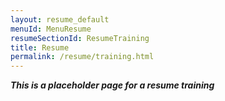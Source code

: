 ```yaml
---
layout: resume_default
menuId: MenuResume
resumeSectionId: ResumeTraining
title: Resume
permalink: /resume/training.html
---
```


***This is a placeholder page for a resume training***
